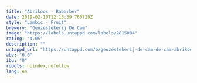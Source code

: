 ```yaml
---
title: "Abrikoos - Rabarber"
date: 2019-02-10T12:15:39.760729Z
style: "Lambic - Fruit"
brewery: "Geuzestekerij De Cam"
image: "https://labels.untappd.com/labels/2815004"
rating: "4.05"
description: ""
untappd_url: "https://untappd.com/b/geuzestekerij-de-cam-de-cam-abrikoos-rubarber/2815004"
abv: "6.0"
ibu: "0"
robots: noindex,nofollow
lang: en
---
```

